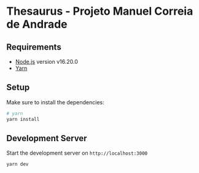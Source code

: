# Thesaurus - Projeto Manuel Correia de Andrade

## Requirements

- [Node.js](https://nodejs.org/en/download/) version v16.20.0
- [Yarn](https://yarnpkg.com/getting-started/install)

## Setup

Make sure to install the dependencies:

```bash
# yarn
yarn install

```

## Development Server

Start the development server on `http://localhost:3000`

```bash
yarn dev
```
